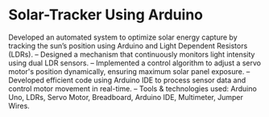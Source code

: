 # Solar-Tracker Using Arduino

Developed an automated system to optimize solar energy capture by tracking the sun’s position using Arduino and Light Dependent Resistors (LDRs).
– Designed a mechanism that continuously monitors light intensity using dual LDR sensors.
– Implemented a control algorithm to adjust a servo motor's position dynamically, ensuring maximum solar panel exposure.
– Developed efficient code using Arduino IDE to process sensor data and control motor movement in real-time.
– Tools & technologies used: Arduino Uno, LDRs, Servo Motor, Breadboard, Arduino IDE, Multimeter, Jumper Wires.
